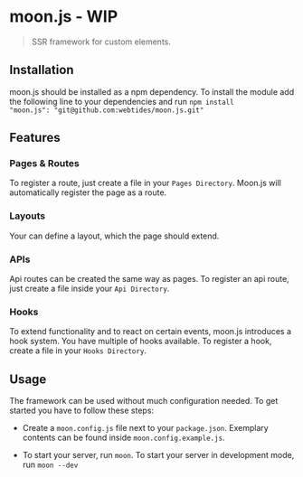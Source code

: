 # moon.js - WIP
> SSR framework for custom elements.


## Installation

moon.js should be installed as a npm dependency. To install the module
add the following line to your dependencies and run `npm install`  
`"moon.js": "git@github.com:webtides/moon.js.git"` 

## Features

### Pages & Routes

To register a route, just create a file in your `Pages Directory`. Moon.js 
will automatically register the page as a route.

### Layouts

Your can define a layout, which the page should extend.

### APIs

Api routes can be created the same way as pages. To register an api route, just create 
a file inside your `Api Directory`.

### Hooks

To extend functionality and to react on certain events, moon.js introduces a hook system. You have
multiple of hooks available. To register a hook, create a file in your `Hooks Directory`.


## Usage

The framework can be used without much configuration needed. To get started
you have to follow these steps:


  -  Create a `moon.config.js` file next to your `package.json`. Exemplary contents
  can be found inside `moon.config.example.js`.
  
  - To start your server, run `moon`. To start your server in development mode, run `moon --dev`

